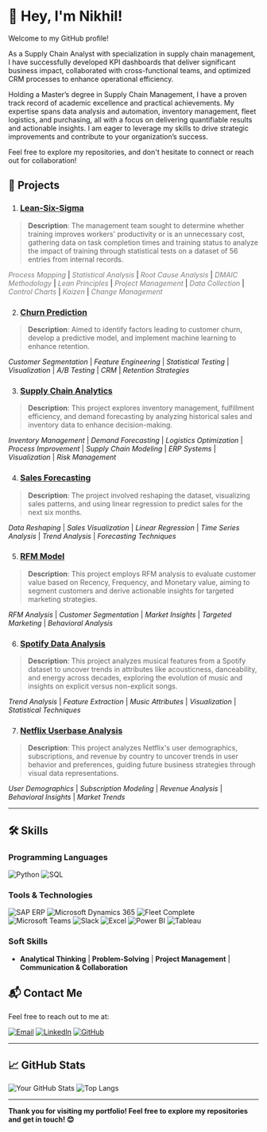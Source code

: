 # 👋 Hey, I'm Nikhil!

Welcome to my GitHub profile! 

As a Supply Chain Analyst with specialization in supply chain management, I have successfully developed KPI dashboards that deliver significant business impact, collaborated with cross-functional teams, and optimized CRM processes to enhance operational efficiency.

Holding a Master’s degree in Supply Chain Management, I have a proven track record of academic excellence and practical achievements. My expertise spans data analysis and automation, inventory management, fleet logistics, and purchasing, all with a focus on delivering quantifiable results and actionable insights. I am eager to leverage my skills to drive strategic improvements and contribute to your organization’s success.

Feel free to explore my repositories, and don't hesitate to connect or reach out for collaboration!



## 🚀 Projects

1. ###  [Lean-Six-Sigma](https://github.com/Nikhil199727/Lean-Six-Sigma)
> **Description**: The management team sought to determine whether training improves workers' productivity or is an unnecessary cost, gathering data on task completion times and training status to analyze the impact of training through statistical tests on a dataset of 56 entries from internal records.

*<span style="color: grey;">Process Mapping</span>* | *<span style="color: grey;">Statistical Analysis</span>* | *<span style="color: grey;">Root Cause Analysis</span>* | *<span style="color: grey;">DMAIC Methodology</span>* | *<span style="color: grey;">Lean Principles</span>* | *<span style="color: grey;">Project Management</span>* | *<span style="color: grey;">Data Collection</span>* | *<span style="color: grey;">Control Charts</span>* | *<span style="color: grey;">Kaizen</span>* | *<span style="color: grey;">Change Management</span>*



2. ### [Churn Prediction](https://github.com/Nikhil199727/Churn-Modelling)
> **Description**: Aimed to identify factors leading to customer churn, develop a predictive model, and implement machine learning to enhance retention.

 *Customer Segmentation* | *Feature Engineering* | *Statistical Testing* | *Visualization* | *A/B Testing* | *CRM* | *Retention Strategies*


3. ### [Supply Chain Analytics](https://github.com/Nikhil199727/Supply-chain-Analytics)
> **Description**: This project explores inventory management, fulfillment efficiency, and demand forecasting by analyzing historical sales and inventory data to enhance decision-making.

*Inventory Management* | *Demand Forecasting* | *Logistics Optimization* | *Process Improvement* | *Supply Chain Modeling* | *ERP Systems* | *Visualization* | *Risk Management*


4. ### [Sales Forecasting](https://github.com/Nikhil199727/Sales-Forecasting)
> **Description**: The project involved reshaping the dataset, visualizing sales patterns, and using linear regression to predict sales for the next six months.

*Data Reshaping* | *Sales Visualization* | *Linear Regression* | *Time Series Analysis* | *Trend Analysis* | *Forecasting Techniques*

5. ### [RFM Model](https://github.com/Nikhil199727/RFM-model)
> **Description**: This project employs RFM analysis to evaluate customer value based on Recency, Frequency, and Monetary value, aiming to segment customers and derive actionable insights for targeted marketing strategies.

*RFM Analysis* | *Customer Segmentation*  | *Market Insights* | *Targeted Marketing* | *Behavioral Analysis*


6. ### [Spotify Data Analysis](https://github.com/Nikhil199727/Spotify-Data-Analysis)
> **Description**: This project analyzes musical features from a Spotify dataset to uncover trends in attributes like acousticness, danceability, and energy across decades, exploring the evolution of music and insights on explicit versus non-explicit songs.

*Trend Analysis* | *Feature Extraction* | *Music Attributes* | *Visualization* | *Statistical Techniques*


7. ### [Netflix Userbase Analysis](https://github.com/Nikhil199727/Netflix-Data-Analysis)
> **Description**: This project analyzes Netflix's user demographics, subscriptions, and revenue by country to uncover trends in user behavior and preferences, guiding future business strategies through visual data representations.

*User Demographics* | *Subscription Modeling* | *Revenue Analysis* | *Behavioral Insights* | *Market Trends*

---

## 🛠️ Skills

### Programming Languages
![Python](https://img.shields.io/badge/Python-3776AB?style=for-the-badge&logo=python&logoColor=white)
![SQL](https://img.shields.io/badge/SQL-4479A1?style=for-the-badge&logo=postgresql&logoColor=white)
### Tools & Technologies
![SAP ERP](https://img.shields.io/badge/SAP%20ERP-0FAAFF?style=for-the-badge&logo=sap&logoColor=white)
![Microsoft Dynamics 365](https://img.shields.io/badge/Microsoft%20Dynamics%20365-00188F?style=for-the-badge&logo=microsoft&logoColor=white)
![Fleet Complete](https://img.shields.io/badge/Fleet%20Complete-3F51B5?style=for-the-badge&logo=hack-the-box&logoColor=white)
![Microsoft Teams](https://img.shields.io/badge/Microsoft%20Teams-6264A7?style=for-the-badge&logo=microsoft-teams&logoColor=white)
![Slack](https://img.shields.io/badge/Slack-4A154B?style=for-the-badge&logo=slack&logoColor=white)
![Excel](https://img.shields.io/badge/Microsoft%20Excel-217346?style=for-the-badge&logo=microsoft-excel&logoColor=white)
![Power BI](https://img.shields.io/badge/Power%20BI-F2C811?style=for-the-badge&logo=powerbi&logoColor=black)
![Tableau](https://img.shields.io/badge/Tableau-E97627?style=for-the-badge&logo=tableau&logoColor=white)
### Soft Skills
- **Analytical Thinking** | **Problem-Solving** | **Project Management** | **Communication & Collaboration**



## 📬 Contact Me

Feel free to reach out to me at:

[![Email](https://img.shields.io/badge/Email-D14836?style=for-the-badge&logo=gmail&logoColor=white)](mailto:nikhiludupa055@gmail.com)
[![LinkedIn](https://img.shields.io/badge/LinkedIn-0077B5?style=for-the-badge&logo=linkedin&logoColor=white)](https://www.linkedin.com/in/nikhil-udupa-l-s/)
[![GitHub](https://img.shields.io/badge/GitHub-181717?style=for-the-badge&logo=github&logoColor=white)](https://github.com/Nikhil199727)

---


## 📈 GitHub Stats

![Your GitHub Stats](https://github-readme-stats.vercel.app/api?username=Nikhil199727&show_icons=true&theme=radical)
![Top Langs](https://github-readme-stats.vercel.app/api/top-langs/?username=Nikhil199727&layout=compact&theme=radical)

---

**Thank you for visiting my portfolio! Feel free to explore my repositories and get in touch! 😊**
